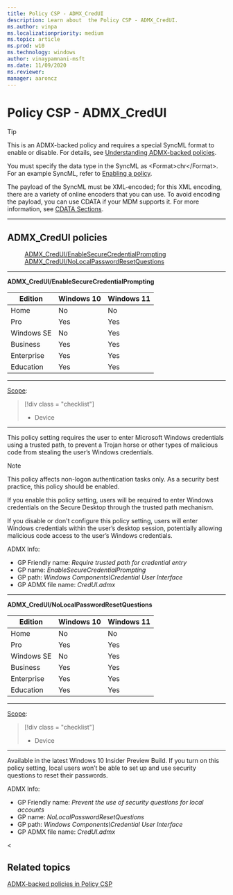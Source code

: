 ```yaml
---
title: Policy CSP - ADMX_CredUI
description: Learn about  the Policy CSP - ADMX_CredUI.
ms.author: vinpa
ms.localizationpriority: medium
ms.topic: article
ms.prod: w10
ms.technology: windows
author: vinaypamnani-msft
ms.date: 11/09/2020
ms.reviewer:
manager: aaroncz
---
```


# Policy CSP - ADMX_CredUI

> [!TIP]
> This is an ADMX-backed policy and requires a special SyncML format to enable or disable. For details, see [Understanding ADMX-backed policies](../mdm/understanding-admx-backed-policies.md).
>
> You must specify the data type in the SyncML as &lt;Format&gt;chr&lt;/Format&gt;. For an example SyncML, refer to [Enabling a policy](../mdm/understanding-admx-backed-policies.md#enabling-a-policy).
>
> The payload of the SyncML must be XML-encoded; for this XML encoding, there are a variety of online encoders that you can use. To avoid encoding the payload, you can use CDATA if your MDM supports it. For more information, see [CDATA Sections](http://www.w3.org/TR/REC-xml/#sec-cdata-sect).

<hr/>

<!--Policies-->
## ADMX_CredUI policies

<dl>
  <dd>
    <a href="#admx-credui-enablesecurecredentialprompting">ADMX_CredUI/EnableSecureCredentialPrompting</a>
  </dd>
  <dd>
    <a href="#admx-credui-nolocalpasswordresetquestions">ADMX_CredUI/NoLocalPasswordResetQuestions</a>
  </dd>
</dl>


<hr/>

<!--Policy-->
<a href="" id="admx-credui-enablesecurecredentialprompting"></a>**ADMX_CredUI/EnableSecureCredentialPrompting**

<!--SupportedSKUs-->

|Edition|Windows 10|Windows 11|
|--- |--- |--- |
|Home|No|No|
|Pro|Yes|Yes|
|Windows SE|No|Yes|
|Business|Yes|Yes|
|Enterprise|Yes|Yes|
|Education|Yes|Yes|

<!--/SupportedSKUs-->
<hr/>

<!--Scope-->
[Scope](./policy-configuration-service-provider.md#policy-scope):

> [!div class = "checklist"]
> * Device

<hr/>

<!--/Scope-->
<!--Description-->
This policy setting requires the user to enter Microsoft Windows credentials using a trusted path, to prevent a Trojan horse or other types of malicious code from stealing the user’s Windows credentials.

> [!NOTE]
> This policy affects non-logon authentication tasks only. As a security best practice, this policy should be enabled.

If you enable this policy setting, users will be required to enter Windows credentials on the Secure Desktop through the trusted path mechanism.

If you disable or don't configure this policy setting, users will enter Windows credentials within the user’s desktop session, potentially allowing malicious code access to the user’s Windows credentials.

<!--/Description-->

<!--ADMXBacked-->
ADMX Info:
-   GP Friendly name: *Require trusted path for credential entry*
-   GP name: *EnableSecureCredentialPrompting*
-   GP path: *Windows Components\Credential User Interface*
-   GP ADMX file name: *CredUI.admx*

<!--/ADMXBacked-->
<!--/Policy-->
<hr/>

<!--Policy-->
<a href="" id="admx-credui-nolocalpasswordresetquestions"></a>**ADMX_CredUI/NoLocalPasswordResetQuestions**

<!--SupportedSKUs-->

|Edition|Windows 10|Windows 11|
|--- |--- |--- |
|Home|No|No|
|Pro|Yes|Yes|
|Windows SE|No|Yes|
|Business|Yes|Yes|
|Enterprise|Yes|Yes|
|Education|Yes|Yes|

<!--/SupportedSKUs-->
<hr/>

<!--Scope-->
[Scope](./policy-configuration-service-provider.md#policy-scope):

> [!div class = "checklist"]
> * Device

<hr/>

<!--/Scope-->
<!--Description-->
Available in the latest Windows 10 Insider Preview Build. If you turn on this policy setting, local users won’t be able to set up and use security questions to reset their passwords.

<!--/Description-->


<!--ADMXBacked-->
ADMX Info:
-   GP Friendly name: *Prevent the use of security questions for local accounts*
-   GP name: *NoLocalPasswordResetQuestions*
-   GP path: *Windows Components\Credential User Interface*
-   GP ADMX file name: *CredUI.admx*

<!--/ADMXBacked-->
<!--/Policy-->
<
<!--/Policies-->

## Related topics

[ADMX-backed policies in Policy CSP](./policies-in-policy-csp-admx-backed.md)
